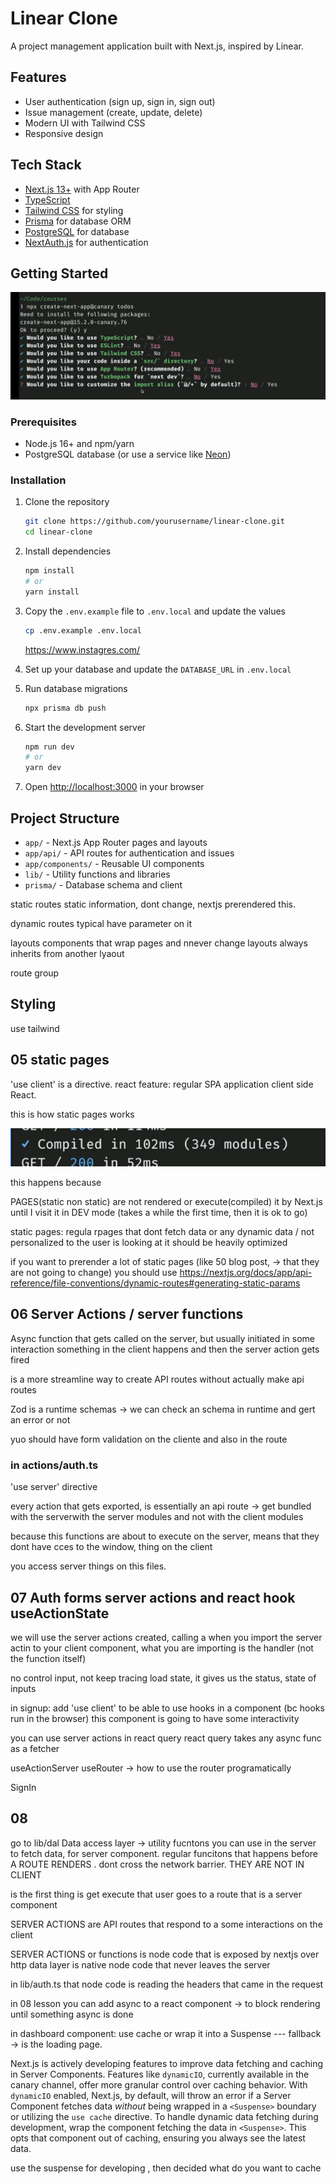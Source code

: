 # Linear Clone

A project management application built with Next.js, inspired by Linear.

## Features

- User authentication (sign up, sign in, sign out)
- Issue management (create, update, delete)
- Modern UI with Tailwind CSS
- Responsive design

## Tech Stack

- [Next.js 13+](https://nextjs.org/) with App Router
- [TypeScript](https://www.typescriptlang.org/)
- [Tailwind CSS](https://tailwindcss.com/) for styling
- [Prisma](https://www.prisma.io/) for database ORM
- [PostgreSQL](https://www.postgresql.org/) for database
- [NextAuth.js](https://next-auth.js.org/) for authentication

## Getting Started

![alt text](image.png)

### Prerequisites

- Node.js 16+ and npm/yarn
- PostgreSQL database (or use a service like [Neon](https://neon.tech/))

### Installation

1. Clone the repository

   ```bash
   git clone https://github.com/yourusername/linear-clone.git
   cd linear-clone
   ```

2. Install dependencies

   ```bash
   npm install
   # or
   yarn install
   ```

3. Copy the `.env.example` file to `.env.local` and update the values

   ```bash
   cp .env.example .env.local
   ```

   https://www.instagres.com/

4. Set up your database and update the `DATABASE_URL` in `.env.local`

5. Run database migrations

   ```bash
   npx prisma db push
   ```

6. Start the development server

   ```bash
   npm run dev
   # or
   yarn dev
   ```

7. Open [http://localhost:3000](http://localhost:3000) in your browser

## Project Structure

- `app/` - Next.js App Router pages and layouts
- `app/api/` - API routes for authentication and issues
- `app/components/` - Reusable UI components
- `lib/` - Utility functions and libraries
- `prisma/` - Database schema and client

static routes
static information, dont change, nextjs prerendered this.

dynamic routes
typical have parameter on it

layouts
components that wrap pages and nnever change
layouts always inherits from another lyaout

route group

## Styling

use tailwind

## 05 static pages

'use client' is a directive. react feature: regular SPA application client side React.

this is how static pages works

![alt text](image-1.png)

this happens because

PAGES(static non static) are not rendered or execute(compiled) it by Next.js until I visit it in DEV mode (takes a while the first time, then it is ok to go)

static pages: regula rpages that dont fetch data or any dynamic data / not personalized to the user is looking at it
should be heavily optimized

if you want to prerender a lot of static pages (like 50 blog post, -> that they are not going to change)
you should use https://nextjs.org/docs/app/api-reference/file-conventions/dynamic-routes#generating-static-params

## 06 Server Actions / server functions

Async function that gets called on the server, but usually initiated in some interaction
something in the client happens and then the server action gets fired

is a more streamline way to create API routes without actually make api routes

Zod is a runtime schemas -> we can check an schema in runtime and gert an error or not

yuo should have form validation on the cliente and also in the route

### in actions/auth.ts

'use server' directive

every action that gets exported, is essentially an api route -> get bundled with the serverwith the server modules and not with the client modules

because this functions are about to execute on the server, means that they dont have cces to the window, thing on the client

you access server things on this files.

## 07 Auth forms server actions and react hook useActionState

we will use the server actions created, calling a
when you import the server actin to your client component, what you are importing is the handler (not the function itself)

no control input, not keep tracing load state,
it gives us the status, state of inputs

in signup:
add 'use client'
to be able to use hooks in a component (bc hooks run in the browser) this component is going to have some interactivity

you can use server actions in react query
react query takes any async func as a fetcher

useActionServer
useRouter -> how to use the router programatically

SignIn

## 08

go to lib/dal
Data access layer -> utility fucntons you can use in the server to fetch data, for server component. regular funcitons that happens before A ROUTE RENDERS . dont cross the network barrier. THEY ARE NOT IN CLIENT

is the first thing is get execute that user goes to a route that is a server component

SERVER ACTIONS are API routes that respond to a some interactions on the client

SERVER ACTIONS or functions is node code that is exposed by nextjs over http
data layer is native node code that never leaves the server

in lib/auth.ts
that node code is reading the headers that came in the request

in 08 lesson
you can add async to a react component -> to block rendering until something async is done

in dashboard component:
use cache or
wrap it into a Suspense --- fallback -> is the loading page.

Next.js is actively developing features to improve data fetching and caching in Server Components. Features like `dynamicIO`, currently available in the canary channel, offer more granular control over caching behavior. With `dynamicIO` enabled, Next.js, by default, will throw an error if a Server Component fetches data _without_ being wrapped in a `<Suspense>` boundary or utilizing the `use cache` directive. To handle dynamic data fetching during development, wrap the component fetching the data in `<Suspense>`. This opts that component out of caching, ensuring you always see the latest data.

use the suspense for developing , then decided what do you want to cache
